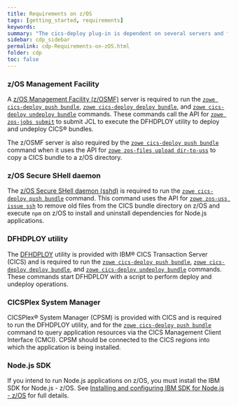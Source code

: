 ```yaml
---
title: Requirements on z/OS
tags: [getting_started, requirements]
keywords:
summary: "The cics-deploy plug-in is dependent on several servers and facilities that need to be set up on z/OS®."
sidebar: cdp_sidebar
permalink: cdp-Requirements-on-zOS.html
folder: cdp
toc: false
---
```


### z/OS Management Facility

A [z/OS Management Facility (z/OSMF)](https://www.ibm.com/support/knowledgecenter/en/SSLTBW_2.3.0/com.ibm.zos.v2r3.izua300/IZUHPINFO_PartConfiguring.htm) server is required to run the [`zowe cics-deploy push bundle`](cdp-CLIReadMe#push--p), [`zowe cics-deploy deploy bundle`](cdp-CLIReadMe#deploy--d--dep), and [`zowe cics-deploy undeploy bundle`](cdp-CLIReadMe#undeploy--u--udep) commands. These commands call the API for [`zowe zos-jobs submit`](https://github.com/zowe/zowe-cli/blob/master/docs/CLIReadme.md#module-submit) to submit JCL to execute the DFHDPLOY utility to deploy and undeploy CICS® bundles.

The z/OSMF server is also required by the [`zowe cics-deploy push bundle`](cdp-CLIReadMe#push--p) command when it uses the API for [`zowe zos-files upload dir-to-uss`](https://github.com/zowe/zowe-cli/blob/master/docs/CLIReadme.md#command-dir-to-uss) to copy a CICS bundle to a z/OS directory.

### z/OS Secure SHell daemon

The [z/OS Secure SHell daemon (sshd)](https://www.ibm.com/support/knowledgecenter/en/SSLTBW_2.3.0/com.ibm.zos.v2r3.foto100/sshset.htm) is required to run the [`zowe cics-deploy push bundle`](cdp-CLIReadMe#push--p) command. This command uses the API for [`zowe zos-uss issue ssh`](https://github.com/zowe/zowe-cli/blob/master/docs/CLIReadme.md#command-ssh) to remove old files from the CICS bundle directory on z/OS and execute `npm` on z/OS to install and uninstall dependencies for Node.js applications.

### DFHDPLOY utility

The [DFHDPLOY](https://www.ibm.com/support/knowledgecenter/SSGMCP_5.5.0/applications/deploying/dfhdploy_overview.html) utility is provided with IBM® CICS Transaction Server (CICS) and is required to run the [`zowe cics-deploy push bundle`](cdp-CLIReadMe#push--p), [`zowe cics-deploy deploy bundle`](cdp-CLIReadMe#deploy--d--dep), and [`zowe cics-deploy undeploy bundle`](cdp-CLIReadMe#undeploy--u--udep) commands. These commands start DFHDPLOY with a script to perform deploy and undeploy operations.

### CICSPlex System Manager

CICSPlex® System Manager \(CPSM\) is provided with CICS and is required to run the DFHDPLOY utility, and for the [`zowe cics-deploy push bundle`](cdp-CLIReadMe#push--p) command to query application resources via the CICS Management Client Interface (CMCI). CPSM should be connected to the CICS regions into which the application is being installed.

### Node.js SDK

If you intend to run Node.js applications on z/OS, you must install the IBM SDK for Node.js - z/OS. See [Installing and configuring IBM SDK for Node.js - z/OS](https://www.ibm.com/support/knowledgecenter/en/SSTRRS_8.0.0/com.ibm.nodejs.zos.v8.doc/install.htm) for full details.